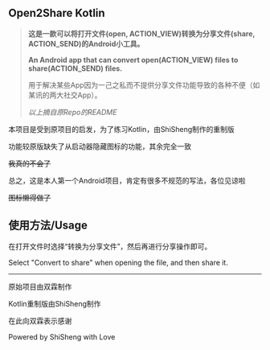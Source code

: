 ## Open2Share Kotlin

> **这是一款可以将打开文件(open, ACTION_VIEW)转换为分享文件(share, ACTION_SEND)的Android小工具。**
>
> **An Android app that can convert open(ACTION_VIEW) files to share(ACTION_SEND) files.**
>
> 用于解决某些App因为一己之私而不提供分享文件功能导致的各种不便（如某讯的两大社交App）。
>
>
> _以上摘自原Repo的README_

本项目是受到原项目的启发，为了练习Kotlin，由ShiSheng制作的重制版

功能较原版缺失了从启动器隐藏图标的功能，其余完全一致

~~我真的不会了~~

总之，这是本人第一个Android项目，肯定有很多不规范的写法，各位见谅啦

~~图标懒得做了~~

## 使用方法/Usage

在打开文件时选择“转换为分享文件”，然后再进行分享操作即可。

Select "Convert to share" when opening the file, and then share it.

---

原始项目由双霖制作

Kotlin重制版由ShiSheng制作

在此向双霖表示感谢

Powered by ShiSheng with Love
